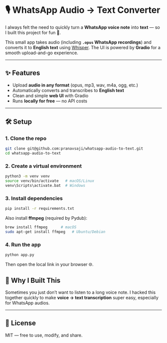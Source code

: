 # 🎙️ WhatsApp Audio → Text Converter

I always felt the need to quickly turn a **WhatsApp voice note** into **text** — so I built this project for fun 🚀.

This small app takes audio (including **`.opus` WhatsApp recordings**) and converts it to **English text** using [Whisper](https://github.com/openai/whisper). The UI is powered by **Gradio** for a smooth upload-and-go experience.

---

## ✨ Features

* Upload **audio in any format** (opus, mp3, wav, m4a, ogg, etc.)
* Automatically converts and transcribes to **English text**
* Clean and simple **web UI** with Gradio
* Runs **locally for free** — no API costs

---

## 🛠️ Setup

### 1. Clone the repo

```bash
git clone git@github.com:pranavsaji/whatsapp-audio-to-text.git
cd whatsapp-audio-to-text
```

### 2. Create a virtual environment

```bash
python3 -m venv venv
source venv/bin/activate   # macOS/Linux
venv\Scripts\activate.bat  # Windows
```

### 3. Install dependencies

```bash
pip install -r requirements.txt
```

Also install **ffmpeg** (required by Pydub):

```bash
brew install ffmpeg      # macOS
sudo apt-get install ffmpeg   # Ubuntu/Debian
```

### 4. Run the app

```bash
python app.py
```

Then open the local link in your browser 🌐.


## 🤝 Why I Built This

Sometimes you just don’t want to listen to a long voice note.
I hacked this together quickly to make **voice → text transcription** super easy, especially for WhatsApp audios.

---

## 📜 License

MIT — free to use, modify, and share.



